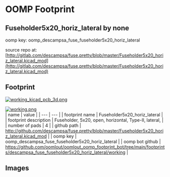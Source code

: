 # OOMP Footprint  
## Fuseholder5x20_horiz_lateral  by none  
  
oomp key: oomp_descampsa_fuse_fuseholder5x20_horiz_lateral  
  
source repo at: [http://gitlab.com/descampsa/fuse.pretty/blob/master/Fuseholder5x20_horiz_lateral.kicad_mod](http://gitlab.com/descampsa/fuse.pretty/blob/master/Fuseholder5x20_horiz_lateral.kicad_mod)  
## Footprint  
  
[![working_kicad_pcb_3d.png](working_kicad_pcb_3d_600.png)](working_kicad_pcb_3d.png)  
  
[![working.png](working_600.png)](working.png)  
| name | value | 
| --- | --- | 
| footprint name | Fuseholder5x20_horiz_lateral | 
| footprint description | Fuseholder, 5x20, open, horizontal, Type-II, lateral, | 
| number of pads | 4 | 
| github path | http://github.com/descampsa/fuse.pretty/blob/master/Fuseholder5x20_horiz_lateral.kicad_mod | 
| oomp key | oomp_descampsa_fuse_fuseholder5x20_horiz_lateral | 
| oomp bot github | https://github.com/oomlout/oomlout_oomp_footprint_bot/tree/main/footprints/descampsa_fuse_fuseholder5x20_horiz_lateral/working | 
## Images  
